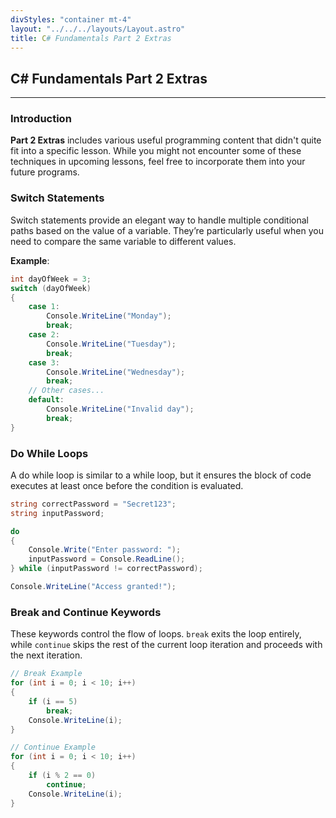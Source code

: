 ```yaml
---
divStyles: "container mt-4"
layout: "../../../layouts/Layout.astro"
title: C# Fundamentals Part 2 Extras
---
```


## C# Fundamentals Part 2 Extras

---

### Introduction

**Part 2 Extras** includes various useful programming content that didn't quite fit into a specific lesson. While you might not encounter some of these techniques in upcoming lessons, feel free to incorporate them into your future programs.

### Switch Statements

Switch statements provide an elegant way to handle multiple conditional paths based on the value of a variable. They’re particularly useful when you need to compare the same variable to different values.

**Example**:
```cs
int dayOfWeek = 3;
switch (dayOfWeek)
{
    case 1:
        Console.WriteLine("Monday");
        break;
    case 2:
        Console.WriteLine("Tuesday");
        break;
    case 3:
        Console.WriteLine("Wednesday");
        break;
    // Other cases...
    default:
        Console.WriteLine("Invalid day");
        break;
}
```

### Do While Loops

A do while loop is similar to a while loop, but it ensures the block of code executes at least once before the condition is evaluated.

```cs
string correctPassword = "Secret123";
string inputPassword;

do
{
    Console.Write("Enter password: ");
    inputPassword = Console.ReadLine();
} while (inputPassword != correctPassword);

Console.WriteLine("Access granted!");
```

### Break and Continue Keywords

These keywords control the flow of loops. `break` exits the loop entirely, while `continue` skips the rest of the current loop iteration and proceeds with the next iteration.

```cs
// Break Example
for (int i = 0; i < 10; i++)
{
    if (i == 5)
        break;
    Console.WriteLine(i);
}

// Continue Example
for (int i = 0; i < 10; i++)
{
    if (i % 2 == 0)
        continue;
    Console.WriteLine(i);
}
```